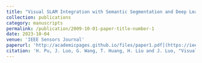 ```yaml
---
title: "Visual SLAM Integration with Semantic Segmentation and Deep Learning: A Review"
collection: publications
category: manuscripts
permalink: /publication/2009-10-01-paper-title-number-1
date: 2023-10-04
venue: 'IEEE Sensors Journal'
paperurl: 'http://academicpages.github.io/files/paper1.pdf](https://ieeexplore.ieee.org/document/10227894'
citation: 'H. Pu, J. Luo, G. Wang, T. Huang, H. Liu and J. Luo, "Visual SLAM Integration With Semantic Segmentation and Deep Learning: A Review," in IEEE Sensors Journal, vol. 23, no. 19, pp. 22119-22138, 1 Oct.1, 2023, doi: 10.1109/JSEN.2023.3306371.'
---
```

